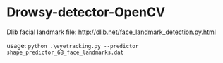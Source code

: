 # Drowsy-detector-OpenCV

Dlib facial landmark file: http://dlib.net/face_landmark_detection.py.html


usage: `python .\eyetracking.py --predictor shape_predictor_68_face_landmarks.dat`
